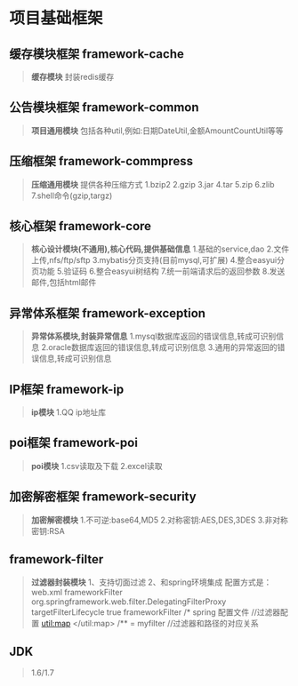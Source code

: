 # 项目基础框架 
## 缓存模块框架 framework-cache
> **缓存模块**
> 封装redis缓存

## 公告模块框架 framework-common
> **项目通用模块**
> 包括各种util,例如:日期DateUtil,金额AmountCountUtil等等

## 压缩框架 framework-commpress
> **压缩通用模块**
> 提供各种压缩方式
1.bzip2
2.gzip
3.jar
4.tar
5.zip
6.zlib
7.shell命令(gzip,targz)

## 核心框架 framework-core
> **核心设计模块(不通用),核心代码,提供基础信息**
1.基础的service,dao
2.文件上传,nfs/ftp/sftp
3.mybatis分页支持(目前mysql,可扩展)
4.整合easyui分页功能
5.验证码
6.整合easyui树结构
7.统一前端请求后的返回参数
8.发送邮件,包括html邮件

## 异常体系框架 framework-exception
> **异常体系模块,封装异常信息**
1.mysql数据库返回的错误信息,转成可识别信息
2.oracle数据库返回的错误信息,转成可识别信息
3.通用的异常返回的错误信息,转成可识别信息

## IP框架 framework-ip
> **ip模块**
1.QQ ip地址库

## poi框架 framework-poi
> **poi模块**
1.csv读取及下载
2.excel读取

## 加密解密框架 framework-security
> **加密解密模块**
1.不可逆:base64,MD5
2.对称密钥:AES,DES,3DES
3.非对称密钥:RSA

## framework-filter

 > **过滤器封装模块**
1、支持切面过滤
2、和spring环境集成
 配置方式是：
 web.xml 
     <filter>
        <filter-name>frameworkFilter</filter-name>
        <filter-class>org.springframework.web.filter.DelegatingFilterProxy</filter-class>
        <init-param>
            <param-name>targetFilterLifecycle</param-name>
            <param-value>true</param-value>
        </init-param>
    </filter>
    <filter-mapping>
        <filter-name>frameworkFilter</filter-name>
        <url-pattern>/*</url-pattern>
    </filter-mapping>
    spring 配置文件
      <bean id="frameworkFilter" class="cn.vanskey.filter.web.FrameworkFilterFactoryBean">
        <property name="filters"> //过滤器配置
            <util:map>
                <entry key="myfilter">
                    <bean  class="com.zrj.pay.cashier.action.demo.MyFilter"/>
                </entry>
            </util:map>
        </property>
        <property name="filterChainDefinitions">
            <value>
                /** = myfilter   //过滤器和路径的对应关系
            </value>
        </property>
    </bean>

## JDK
> 1.6/1.7

